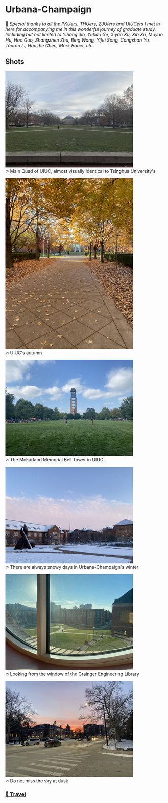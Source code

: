 # Urbana-Champaign

🩵 *Special thanks to all the PKUers, THUers, ZJUIers and UIUCers I met in here for accompanying me in this wonderful journey of graduate study. Including but not limited to Yihong Jin, Yuhao Ge, Xiyan Xu, Xin Xu, Muyan Hu, Hao Guo, Shangzhen Zhu, Bing Wang, Yifei Song, Congshan Yu, Taoran Li, Haozhe Chen, Mark Bauer, etc.*

## Shots

<img src="../img/Urbana/lawn.jpeg" width=400/>\
↗️ Main Quad of UIUC, almost visually identical to Tsinghua University's

<img src="../img/Urbana/autumn.jpeg" width=400/>\
↗️ UIUC's autumn

<img src="../img/Urbana/bell.jpeg" width=400/>\
↗️ The McFarland Memorial Bell Tower in UIUC

<img src="../img/Urbana/snow.jpeg" width=400/>\
↗️ There are always snowy days in Urbana-Champaign's winter

<img src="../img/Urbana/library.jpeg" width=400/>\
↗️ Looking from the window of the Grainger Engineering Library

<img src="../img/Urbana/dusk.jpeg" width=400/>\
↗️ Do not miss the sky at dusk

### [🚢 Travel](./travel.md)